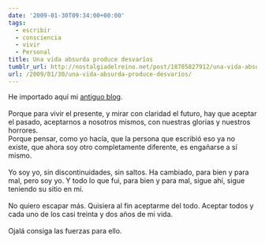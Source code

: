 ```yaml
---
date: '2009-01-30T09:34:00+00:00'
tags:
  - escribir
  - consciencia
  - vivir
  - Personal
title: Una vida absurda produce desvaríos
tumblr_url: http://nostalgiadelreino.net/post/18785827912/una-vida-absurda-produce-desvaríos
url: /2009/01/30/una-vida-absurda-produce-desvaríos/
---
```


<p>He importado aquí mi <a href="http://manjak.blogspot.com/">antiguo blog</a>.<br/><br/>Porque para vivir el presente, y mirar con claridad el futuro, hay que aceptar el pasado, aceptarnos a nosotros mismos, con nuestras glorias y nuestros horrores.<br/>Porque pensar, como yo hacía, que la persona que escribió eso ya no existe, que ahora soy otro completamente diferente, es engañarse a sí mismo.<br/><br/>Yo soy yo, sin discontinuidades, sin saltos. Ha cambiado, para bien y para mal, pero soy yo. Y todo lo que fui, para bien y para mal, sigue ahí, sigue teniendo su sitio en mí.<br/><br/>No quiero escapar más. Quisiera al fin aceptarme del todo. Aceptar todos y cada uno de los casi treinta y dos años de mi vida.<br/><br/>Ojalá consiga las fuerzas para ello.</p><div class="blogger-post-footer"><img width="1" height="1" src="https://blogger.googleusercontent.com/tracker/1180118427259117074-6302311121254242143?l=nostalgiadelreino.blogspot.com" alt=""/></div>